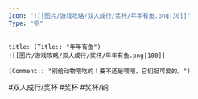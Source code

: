 ```yaml
---
Icon: "![[图片/游戏攻略/双人成行/奖杯/年年有鱼.png|30]]"
Type: "铜"
---
```

```ad-common-bronze-trophy
title: (Title:: "年年有鱼")
![[图片/游戏攻略/双人成行/奖杯/年年有鱼.png|100]]

(Comment:: "别给动物喂吃的！要不还是喂吧，它们挺可爱的。")
```

#双人成行/奖杯 #奖杯 #奖杯/铜
